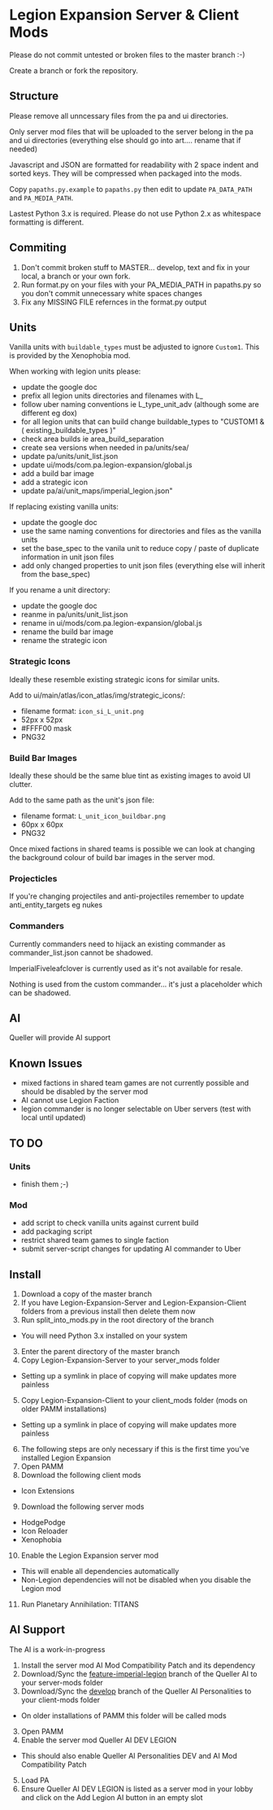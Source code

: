 # Legion Expansion Server & Client Mods

Please do not commit untested or broken files to the master branch :-)

Create a branch or fork the repository.


## Structure

Please remove all unncessary files from the pa and ui directories.

Only server mod files that will be uploaded to the server belong in the pa and ui directories (everything else should go into art.... rename that if needed)

Javascript and JSON are formatted for readability with 2 space indent and sorted keys. They will be compressed when packaged into the mods.

Copy `papaths.py.example` to `papaths.py` then edit to update `PA_DATA_PATH` and `PA_MEDIA_PATH`.

Lastest Python 3.x is required. Please do not use Python 2.x as whitespace formatting is different.


## Commiting

1. Don't commit broken stuff to MASTER... develop, text and fix in your local, a branch or your own fork.
2. Run format.py on your files with your PA_MEDIA_PATH in papaths.py so you don't commit unnecessary white spaces changes
3. Fix any MISSING FILE refernces in the format.py output


## Units

Vanilla units with `buildable_types` must be adjusted to ignore `Custom1`. This is provided by the Xenophobia mod.

When working with legion units please:

- update the google doc
- prefix all legion units directories and filenames with L_
- follow uber naming conventions ie L_type_unit_adv (although some are different eg dox)
- for all legion units that can build change buildable_types to "CUSTOM1 & ( existing_buildable_types )"
- check area builds ie area_build_separation
- create sea versions when needed in pa/units/sea/
- update pa/units/unit_list.json
- update ui/mods/com.pa.legion-expansion/global.js
- add a build bar image 
- add a strategic icon
- update pa/ai/unit_maps/imperial_legion.json"

If replacing existing vanilla units:

- update the google doc
- use the same naming conventions for directories and files as the vanilla units
- set the base_spec to the vanila unit to reduce copy / paste of duplicate information in unit json files
- add only changed properties to unit json files (everything else will inherit from the base_spec)

If you rename a unit directory:

- update the google doc
- reanme in pa/units/unit_list.json
- rename in ui/mods/com.pa.legion-expansion/global.js
- rename the build bar image
- rename the strategic icon

### Strategic Icons

Ideally these resemble existing strategic icons for similar units.

Add to ui/main/atlas/icon_atlas/img/strategic_icons/:

- filename format: `icon_si_L_unit.png`
- 52px x 52px
- #FFFF00 mask
- PNG32

### Build Bar Images

Ideally these should be the same blue tint as existing images to avoid UI clutter.

Add to the same path as the unit's json file:

- filename format: `L_unit_icon_buildbar.png`
- 60px x 60px
- PNG32

Once mixed factions in shared teams is possible we can look at changing the background colour of build bar images in the server mod.

### Projecticles

If you're changing projectiles and anti-projectiles remember to update anti_entity_targets eg nukes

### Commanders

Currently commanders need to hijack an existing commander as commander_list.json cannot be shadowed.

ImperialFiveleafclover is currently used as it's not available for resale.

Nothing is used from the custom commander... it's just a placeholder which can be shadowed.


## AI

Queller will provide AI support


## Known Issues

- mixed factions in shared team games are not currently possible and should be disabled by the server mod
- AI cannot use Legion Faction
- legion commander is no longer selectable on Uber servers (test with local until updated)


## TO DO

### Units

- finish them ;-)

### Mod

- add script to check vanilla units against current build
- add packaging script
- restrict shared team games to single faction
- submit server-script changes for updating AI commander to Uber


## Install

1. Download a copy of the master branch
2. If you have Legion-Expansion-Server and Legion-Expansion-Client folders from a previous install then delete them now
2. Run split_into_mods.py in the root directory of the branch
 * You will need Python 3.x installed on your system
3. Enter the parent directory of the master branch
4. Copy Legion-Expansion-Server to your server_mods folder
 * Setting up a symlink in place of copying will make updates more painless
5. Copy Legion-Expansion-Client to your client_mods folder (mods on older PAMM installations)
 * Setting up a symlink in place of copying will make updates more painless
6. The following steps are only necessary if this is the first time you've installed Legion Expansion
7. Open PAMM
8. Download the following client mods
 * Icon Extensions
9. Download the following server mods
 * HodgePodge
 * Icon Reloader
 * Xenophobia
10. Enable the Legion Expansion server mod
 * This will enable all dependencies automatically
 * Non-Legion dependencies will not be disabled when you disable the Legion mod
11. Run Planetary Annihilation: TITANS


## AI Support

The AI is a work-in-progress

1. Install the server mod AI Mod Compatibility Patch and its dependency
2. Download/Sync the [feature-imperial-legion](https://github.com/Quitch/Queller-AI/tree/feature-imperial-legion) branch of the Queller AI to your server-mods folder
3. Download/Sync the [develop](https://github.com/Quitch/Queller-AI-Personalities/tree/develop) branch of the Queller AI Personalities to your client-mods folder
 * On older installations of PAMM this folder will be called mods
3. Open PAMM
4. Enable the server mod Queller AI DEV LEGION
 * This should also enable Queller AI Personalities DEV and AI Mod Compatibility Patch
5. Load PA
6. Ensure Queller AI DEV LEGION is listed as a server mod in your lobby and click on the Add Legion AI button in an empty slot
